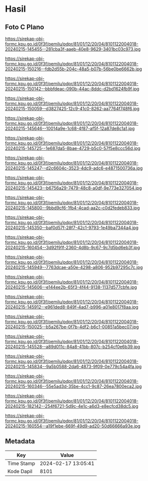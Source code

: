 # Hasil

## Foto C Plano

https://sirekap-obj-formc.kpu.go.id/0f3f/pemilu/pdpr/81/01/12/20/04/8101122004018-20240215-145455--281cba3f-aaeb-40e8-9629-3401bc03c973.jpg

https://sirekap-obj-formc.kpu.go.id/0f3f/pemilu/pdpr/81/01/12/20/04/8101122004018-20240215-150216--fdb2d55b-204c-48a5-b07b-56be0be6662b.jpg

https://sirekap-obj-formc.kpu.go.id/0f3f/pemilu/pdpr/81/01/12/20/04/8101122004018-20240215-150142--bbbfdeac-090b-44ac-8ddc-d2bd1624fb9f.jpg

https://sirekap-obj-formc.kpu.go.id/0f3f/pemilu/pdpr/81/01/12/20/04/8101122004018-20240215-150059--d3827425-12c9-41c0-8262-aa7764f748f6.jpg

https://sirekap-obj-formc.kpu.go.id/0f3f/pemilu/pdpr/81/01/12/20/04/8101122004018-20240215-145646--10014a9e-1c68-4f87-af5f-12a87de8c1a1.jpg

https://sirekap-obj-formc.kpu.go.id/0f3f/pemilu/pdpr/81/01/12/20/04/8101122004018-20240215-145725--1e687da5-8bae-4729-b5c0-57f5e8ccc56d.jpg

https://sirekap-obj-formc.kpu.go.id/0f3f/pemilu/pdpr/81/01/12/20/04/8101122004018-20240215-145247--d2c6604c-3523-4dc9-adc6-e4871500736a.jpg

https://sirekap-obj-formc.kpu.go.id/0f3f/pemilu/pdpr/81/01/12/20/04/8101122004018-20240215-145423--b6756a29-7479-48c8-a0df-9e773e327054.jpg

https://sirekap-obj-formc.kpu.go.id/0f3f/pemilu/pdpr/81/01/12/20/04/8101122004018-20240215-145800--9bbd9cf6-1fb4-4cad-aa2c-c0d2fedeb833.jpg

https://sirekap-obj-formc.kpu.go.id/0f3f/pemilu/pdpr/81/01/12/20/04/8101122004018-20240215-145350--baf0d57f-28f7-42c1-9793-1e49ba7344a4.jpg

https://sirekap-obj-formc.kpu.go.id/0f3f/pemilu/pdpr/81/01/12/20/04/8101122004018-20240215-160454--3d92f91f-2360-4d8b-9c67-9c7d5bd6eb3f.jpg

https://sirekap-obj-formc.kpu.go.id/0f3f/pemilu/pdpr/81/01/12/20/04/8101122004018-20240215-145949--7763dcae-a50e-4298-a806-952b97295c7c.jpg

https://sirekap-obj-formc.kpu.go.id/0f3f/pemilu/pdpr/81/01/12/20/04/8101122004018-20240215-145606--e144ee2b-65f3-4f44-9138-1137d577cbfe.jpg

https://sirekap-obj-formc.kpu.go.id/0f3f/pemilu/pdpr/81/01/12/20/04/8101122004018-20240215-145912--e961ded8-849f-4ad7-b996-a01e8017f8aa.jpg

https://sirekap-obj-formc.kpu.go.id/0f3f/pemilu/pdpr/81/01/12/20/04/8101122004018-20240215-150025--b5a267be-0f7b-4df2-b6c1-00851a5bec07.jpg

https://sirekap-obj-formc.kpu.go.id/0f3f/pemilu/pdpr/81/01/12/20/04/8101122004018-20240215-145528--a89d011c-84a8-41bb-807c-b254cf0e6b39.jpg

https://sirekap-obj-formc.kpu.go.id/0f3f/pemilu/pdpr/81/01/12/20/04/8101122004018-20240215-145834--9a5b0588-2da6-4873-9f09-0e779c54a4fa.jpg

https://sirekap-obj-formc.kpu.go.id/0f3f/pemilu/pdpr/81/01/12/20/04/8101122004018-20240215-160346--55e5ad3d-35be-4cc1-9c87-26ea7800eca2.jpg

https://sirekap-obj-formc.kpu.go.id/0f3f/pemilu/pdpr/81/01/12/20/04/8101122004018-20240215-182142--254f6721-5d9c-4e1c-a6d3-e8ecfcd38dc5.jpg

https://sirekap-obj-formc.kpu.go.id/0f3f/pemilu/pdpr/81/01/12/20/04/8101122004018-20240215-160554--a19f1ebe-669f-49d9-ad20-50d66666a93e.jpg


## Metadata

| Key        | Value               |
| ---------- | ------------------- |
| Time Stamp | 2024-02-17 13:05:41 |
| Kode Dapil | 8101                |



